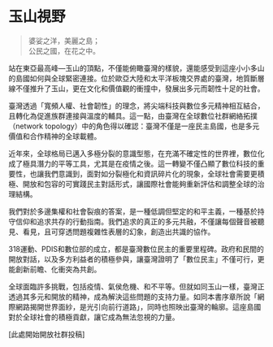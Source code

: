 # 玉山視野 

> 婆娑之洋，美麗之島；<br>
> 公民之國，在花之中。

站在東亞最高峰—玉山的頂點，不僅能俯瞰臺灣的樣貌，還能感受到這座小小多山的島國如何與全球緊密連接。位於歐亞大陸和太平洋板塊交界處的臺灣，地質斷層線不僅推升了玉山，更在文化和價值觀的衝撞中，發展出多元而韌性十足的社會。

臺灣透過「寬頻人權、社會韌性」的理念，將尖端科技與數位多元精神相互結合，且轉化為促進族群連接與溫度的輔具。這一點，由臺灣在全球數位社群網絡拓撲（network topology）中的角色得以確認：臺灣不僅是一座民主島國，也是多元價值和合作精神的全球載體。

近年來，全球格局已邁入多極分裂的意識型態，在充滿不確定性的世界裡，數位化成了極具潛力的平等工具，尤其是在疫情之後。這一轉變不僅凸顯了數位科技的重要性，也讓我們意識到，面對如分裂極化和資訊碎片化的現象，全球社會需要更積極、開放和包容的可實踐民主對話形式，讓國際社會能夠重新評估和調整全球的治理結構。

我們對於多邊集權和社會裂痕的答案，是一種低調但堅定的和平主義，一種基於持守信仰和追求共存的行動指南。我們追求的真正的多元共融，不僅讓每個聲音被聽見、看見，且可穿透問題複雜性表層的幻象，創造出共識的協作。

318運動、PDIS和數位部的成立，都是臺灣數位民主的重要里程碑。政府和民間的開放對話，以及多方利益者的積極參與，讓臺灣證明了「數位民主」不僅可行，更能創新前瞻、化衝突為共創。

全球面臨許多挑戰，包括疫情、氣侯危機、和不平等。但就如同玉山一樣，臺灣正透過其多元和開放的精神，成為解決這些問題的支持力量。如同本書序章所說「網際網路揭開世界面紗，是光引向前行道路」，同時也照映出臺灣的輪廓。這座島國對於全球社會的積極貢獻，讓它成為無法忽視的力量。

[此處開始開放社群投稿]
